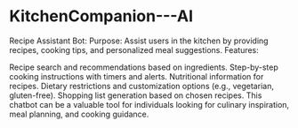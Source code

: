 # KitchenCompanion---AI
Recipe Assistant Bot:
Purpose: Assist users in the kitchen by providing recipes, cooking tips, and personalized meal suggestions.
Features:

Recipe search and recommendations based on ingredients.
Step-by-step cooking instructions with timers and alerts.
Nutritional information for recipes.
Dietary restrictions and customization options (e.g., vegetarian, gluten-free).
Shopping list generation based on chosen recipes.
This chatbot can be a valuable tool for individuals looking for culinary inspiration, meal planning, and cooking guidance.
